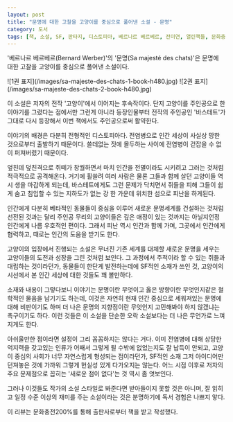 ```yaml
---
layout: post
title: "문명에 대한 고찰을 고양이를 중심으로 풀어낸 소설 - 문명"
category: 도서
tags: [책, 소설, SF, 판타지, 디스토피아, 베르나르 베르베르, 전미연, 열린책들, 문화충전200%, 서평]
---
```


'베르나르 베르베르(Bernard Werber)'의
'문명(Sa majesté des chats)'은
문명에 대한 고찰을 고양이를 중심으로 풀어낸 소설이다.

<p class="center" markdown="1">
![1권 표지](/images/sa-majeste-des-chats-1-book-h480.jpg)
![2권 표지](/images/sa-majeste-des-chats-2-book-h480.jpg)
</p>

이 소설은 저자의 전작 '고양이'에서 이어지는 후속작이다.
단지 고양이를 주인공으로 한 이야기를 그렸다는 점에서만 그런게 아니라
등장인물부터 전작의 주인공인 '바스테트'가 그대로 다시 등장해서
이번 책에서도 주인공으로써 활약한다.

이야기의 배경은 다분히 전형적인 디스토피아다.
전염병으로 인간 세상이 사실상 망한 것으로부터 출발하기 때문이다.
쓸데없는 짓에 몰두하는 사이에 전염병이 걷잡을 수 없이 퍼져버렸기 때문이다.

엎친데 덮친격으로 쥐떼가 창궐하면서 마치 인간을 전멸이라도 시키려고 그러는 것처럼 적극적으로 공격해온다.
거기에 휠쓸려 여러 사람은 물론 그들과 함께 살던 고양이들 역시 생을 마감하게 되는데,
바스테트에게도 그런 문제가 닥치면서 쥐들을 피해 그들이 쉽게 숨고 침입할 수 있는 지하도가 없는
강 한 가운데 위치한 섬으로 피난을 하게된다.

인간에게 다분히 베타적인 동물들이 중심을 이루어 새로운 문명세계를 건설하는 것처럼 선전된 것과는 달리
주인공 무리의 고양이들은 깊은 애정이 있는 것까지는 아닐지언정 인간에게 나름 우호적인 편이다.
그래서 피난 역시 인간과 함께 가며, 그곳에서 인간에게 협력하고, 때로는 인간의 도움을 받기도 한다.

고양이의 입장에서 진행되는 소설은
무너진 기존 세계를 대체할 새로운 문명을 세우는 고양이들의 도전과 성장을 그린 것처럼 보인다.
그 과정에서 주적이라 할 수 있는 쥐들과 대립하는 것이라던가,
동물들이 한단계 발전하는데에 SF적인 소재가 쓰인 것,
고양이의 시선에서 본 인간 세상에 대한 것들도 꽤 볼만하다.

소재와 내용이 그렇다보니 이야기는 문명이란 무엇이고 옳은 방향이란 무엇인지같은 철학적인 물음을 남기기도 하는데,
이것은 자연히 현재 인간 중심으로 세워져있는 문명에 대해 비판이기도 하며
더 나은 문명의 지향점이란 무엇인지 고민해봐야 하지 않겠냐는 촉구이기도 하다.
이런 것들은 이 소설을 단순한 오락 소설보다는 더 나은 무언가로 느껴지게도 한다.

아쉬울만한 점이라면 설정이 그리 꼼꼼하지는 않다는 거다.
이미 전염병에 대해 상당한 억지력을 갖고있는 인류가 어째서 그렇게 될 수밖에 없었는지도 잘 납득이 안되고,
고양이 중심의 사회가 너무 자연스럽게 형성되는 점이라던가,
SF적인 소재 그저 아이디어만 던져놓은 것에 가까워 그렇게 현실성 있게 다가오지는 않는다.
어느 시점 이후로 저자의 주요 문제점으로 꼽히는 '새로운 점이 없다'는 것 역시 좀 엿보인다.

그러나 이것들도 작가의 소설 스타일로 봐준다면 받아들이지 못할 것은 아니며,
잘 읽히고 일정 수준 이상의 재미를 주는 소설이라는 것은 분명하기에
독서 경험은 나쁘지 앟다.



<div class="im im-info">
이 리뷰는 문화충전200%를 통해 출판사로부터 책을 받고 작성했다.
</div>
